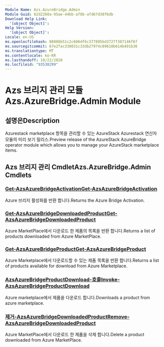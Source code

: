 ```yaml
---
Module Name: Azs.AzureBridge.Admin
Module Guid: 82d2260a-95ae-44bb-af8b-afd67d38f6db
Download Help Link:
  '[object Object]': 
Help Version:
  '[object Object]': 
Locale: en-US
ms.openlocfilehash: 08808b51c2c606df6c377895bd3727f307146f6f
ms.sourcegitcommit: 67e2fac338031c33db27974c89618b614b491b36
ms.translationtype: MT
ms.contentlocale: ko-KR
ms.lasthandoff: 10/22/2020
ms.locfileid: "93538299"
---
```

# <span data-ttu-id="bad14-101">Azs 브리지 관리 모듈</span><span class="sxs-lookup"><span data-stu-id="bad14-101">Azs.AzureBridge.Admin Module</span></span>
## <span data-ttu-id="bad14-102">설명은</span><span class="sxs-lookup"><span data-stu-id="bad14-102">Description</span></span>
<span data-ttu-id="bad14-103">Azurestack marketplace 항목을 관리할 수 있는 AzureStack Azurestack 연산자 모듈의 미리 보기 릴리스.</span><span class="sxs-lookup"><span data-stu-id="bad14-103">Preview release of the AzureStack AzureBridge operator module which allows you to manage your AzureStack marketplace items.</span></span>

## <span data-ttu-id="bad14-104">Azs 브리지 관리 Cmdlet</span><span class="sxs-lookup"><span data-stu-id="bad14-104">Azs.AzureBridge.Admin Cmdlets</span></span>
### [<span data-ttu-id="bad14-105">Get-AzsAzureBridgeActivation</span><span class="sxs-lookup"><span data-stu-id="bad14-105">Get-AzsAzureBridgeActivation</span></span>](Get-AzsAzureBridgeActivation.md)
<span data-ttu-id="bad14-106">Azure 브리지 활성화를 반환 합니다.</span><span class="sxs-lookup"><span data-stu-id="bad14-106">Returns the Azure Bridge Activation.</span></span>

### [<span data-ttu-id="bad14-107">Get-AzsAzureBridgeDownloadedProduct</span><span class="sxs-lookup"><span data-stu-id="bad14-107">Get-AzsAzureBridgeDownloadedProduct</span></span>](Get-AzsAzureBridgeDownloadedProduct.md)
<span data-ttu-id="bad14-108">Azure MarketPlace에서 다운로드 한 제품의 목록을 반환 합니다.</span><span class="sxs-lookup"><span data-stu-id="bad14-108">Returns a list of products downloaded from Azure MarketPlace.</span></span>

### [<span data-ttu-id="bad14-109">Get-AzsAzureBridgeProduct</span><span class="sxs-lookup"><span data-stu-id="bad14-109">Get-AzsAzureBridgeProduct</span></span>](Get-AzsAzureBridgeProduct.md)
<span data-ttu-id="bad14-110">Azure Marketplace에서 다운로드할 수 있는 제품 목록을 반환 합니다.</span><span class="sxs-lookup"><span data-stu-id="bad14-110">Returns a list of products available for download from Azure Marketplace.</span></span>

### [<span data-ttu-id="bad14-111">AzsAzureBridgeProductDownload-호출</span><span class="sxs-lookup"><span data-stu-id="bad14-111">Invoke-AzsAzureBridgeProductDownload</span></span>](Invoke-AzsAzureBridgeProductDownload.md)
<span data-ttu-id="bad14-112">Azure marketplace에서 제품을 다운로드 합니다.</span><span class="sxs-lookup"><span data-stu-id="bad14-112">Downloads a product from azure marketplace.</span></span>

### [<span data-ttu-id="bad14-113">제거-AzsAzureBridgeDownloadedProduct</span><span class="sxs-lookup"><span data-stu-id="bad14-113">Remove-AzsAzureBridgeDownloadedProduct</span></span>](Remove-AzsAzureBridgeDownloadedProduct.md)
<span data-ttu-id="bad14-114">Azure MarketPlace에서 다운로드 한 제품을 삭제 합니다.</span><span class="sxs-lookup"><span data-stu-id="bad14-114">Delete a product downloaded from Azure MarketPlace.</span></span>

